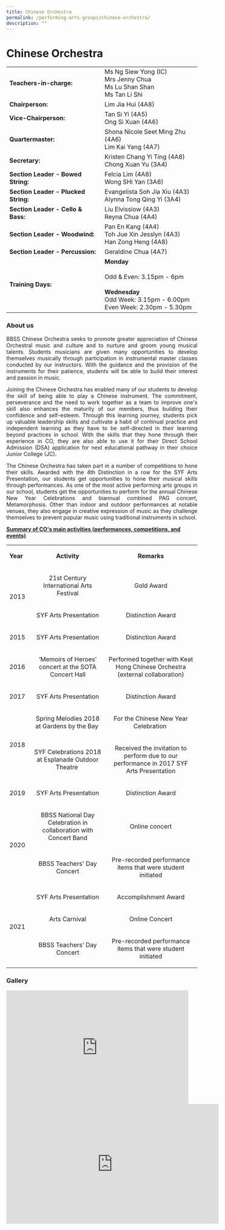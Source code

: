 ```yaml
---
title: Chinese Orchestra
permalink: /performing-arts-groups/chinese-orchestra/
description: ""
---
```

# Chinese Orchestra

|                            |                    |
|-----------------------|--------------------|
| **Teachers-in-charge:**                  | Ms Ng Siew Yong (IC)<br>Mrs Jenny Chua<br>Ms Lu Shan Shan<br>Ms Tan Li Shi                                         |
| **Chairperson:**                         | Lim Jia Hui (4A8)                                                                                                  |
| **Vice-Chairperson:**                    | Tan Si Yi (4A5)<br>Ong Si Xuan (4A6)                                                                               |
| **Quartermaster:**<br>                  | Shona Nicole Seet Ming Zhu (4A6)<br>Lim Kai Yang (4A7)                                                             |
| **Secretary:** <br>                      | Kristen Chang Yi Ting (4A8)<br>Chong Xuan Yu (3A4)                                                                 |
| **Section Leader - Bowed String:**<br>   | Felcia Lim (4A8)<br>Wong SHi Yan (3A6)                                                                             |
| **Section Leader - Plucked String:**<br> | Evangelista Soh Jia Xiu (4A3)<br>Alynna Tong Qing Yi (3A4)                                                         |
| **Section Leader - Cello &amp; Bass:**<br>   | Liu Elvissiow (4A3)<br>Reyna Chua (4A4)                                                                            |
| **Section Leader - Woodwind:**<br>       | Pan En Kang (4A4)<br>Toh Jue Xin Jesslyn (4A3)<br>Han Zong Heng (4A8)                                              |
| **Section Leader - Percussion:**         | Geraldine Chua (4A7)                                                                                               |
| **Training Days:** <br>                  | **Monday**<br><br>Odd &amp; Even: 3.15pm - 6pm<br><br>**Wednesday**<br>Odd Week: 3.15pm - 6.00pm<br>Even Week: 2.30pm - 5.30pm |

### About us

<p style="text-align: justify;">BBSS Chinese Orchestra seeks to promote greater appreciation of Chinese Orchestral music and culture and to nurture and groom young musical talents. Students musicians are given many opportunities to develop themselves musically through participation in instrumental master classes conducted by our instructors. With the guidance and the provision of the instruments for their patience, students will be able to build their interest and passion in music.  </p>

<p style="text-align: justify;">Joining the Chinese Orchestra has enabled many of our students to develop the skill of being able to play a&nbsp;Chinese instrument. The commitment, perseverance and the need to work together as a team to improve one's skill also enhances the maturity of our members, thus building their confidence and self-esteem. Through this learning journey, students pick up valuable leadership skills and cultivate a habit of continual practice and independent learning as they have to be self-directed in their learning beyond practices in school. With the skills that they hone through their experience in CO, they are also able to use it for their Direct School Admission (DSA) application for next educational pathway in their choice Junior College (JC).</p>

<p style="text-align: justify;">The Chinese Orchestra has taken part in a number of competitions to hone their skills. Awarded with the 4th Distinction in a row for the SYF Arts Presentation, our students get opportunities to hone their musical skills through performances. As one of the most active performing arts groups in our school, students get the opportunities to perform for the annual Chinese New Year Celebrations and biannual combined PAG concert, Metamorphosis. Other than indoor and outdoor performances at notable venues, they also engage in creative expression of music as they challenge themselves to prevent popular music using traditional instruments in school.</p>


**<u>Summary of CO's main activities (performances, competitions, and events)</u>**

<div>
<div>
<table width="685">
<tbody>
<tr>
<td width="54">
<p><strong>Year</strong></p>
</td>
<td width="273">
<p style="text-align: center;"><strong>Activity</strong></p>
</td>
<td width="357">
<p style="text-align: center;"><strong>Remarks</strong></p>
</td>
</tr>
<tr>
<td rowspan="2">
<p>2013</p>
</td>
<td style="text-align: center;">
<p>21st Century International Arts Festival</p>
</td>
<td style="text-align: center;">
<p>Gold Award</p>
</td>
</tr>
<tr>
<td style="text-align: center;">
<p>SYF Arts Presentation</p>
</td>
<td style="text-align: center;">
<p>Distinction Award</p>
</td>
</tr>
<tr>
<td>
<p>2015</p>
</td>
<td style="text-align: center;">
<p>SYF Arts Presentation</p>
</td>
<td style="text-align: center;">
<p>Distinction Award</p>
</td>
</tr>
<tr>
<td>
<p>2016&nbsp;</p>
</td>
<td style="text-align: center;">
<p>‘Memoirs of Heroes’ concert at the SOTA Concert Hall</p>
</td>
<td style="text-align: center;">
<p>Performed together with Keat Hong Chinese Orchestra (external collaboration)</p>
</td>
</tr>
<tr>
<td>
<p>2017</p>
</td>
<td style="text-align: center;">
<p>SYF Arts Presentation</p>
</td>
<td style="text-align: center;">
<p>Distinction Award</p>
</td>
</tr>
<tr>
<td rowspan="2">
<p>2018</p>
</td>
<td style="text-align: center;">
<p>Spring Melodies 2018 at Gardens by the Bay&nbsp;</p>
</td>
<td style="text-align: center;">
<p>For the Chinese New Year Celebration&nbsp;</p>
</td>
</tr>
<tr>
<td style="text-align: center;">
<p>SYF Celebrations 2018 at Esplanade Outdoor Theatre&nbsp;</p>
</td>
<td style="text-align: center;">
<p>Received the invitation to perform due to our performance in 2017 SYF Arts Presentation</p>
</td>
</tr>
<tr>
<td>
<p>2019</p>
</td>
<td style="text-align: center;">
<p>SYF Arts Presentation</p>
</td>
<td style="text-align: center;">
<p>Distinction Award</p>
</td>
</tr>
<tr>
<td rowspan="2">
<p>2020</p>
</td>
<td style="text-align: center;">
<p>BBSS National Day Celebration in collaboration with Concert Band</p>
</td>
<td style="text-align: center;">
<p>Online concert</p>
</td>
</tr>
<tr>
<td style="text-align: center;">
<p>BBSS Teachers' Day Concert</p>
</td>
<td style="text-align: center;">
<p>Pre-recorded performance items that were student initiated</p>
</td>
</tr>
<tr>
<td rowspan="3">
<p>2021</p>
</td>
<td style="text-align: center;">
<p>SYF Arts Presentation</p>
</td>
<td style="text-align: center;">
<p>Accomplishment Award</p>
</td>
</tr>
<tr>
<td style="text-align: center;">
<p>Arts Carnival</p>
</td>
<td style="text-align: center;">
<p>Online Concert</p>
</td>
</tr>
<tr>
<td style="text-align: center;">
<p>BBSS Teachers’ Day Concert</p>
</td>
<td style="text-align: center;">
<p>Pre-recorded performance items that were student initiated</p>
</td>
</tr>
</tbody>
</table>
</div>
</div>


### Gallery
<iframe allowfullscreen="true" height="299" width="480" frameborder="0" src="https://docs.google.com/presentation/d/e/2PACX-1vT6Ip2_gneVcAKpDS811w30RfpAYdjoEn4TTmV0_jVILrJE05AVFpK_xLS8q9CMkdyMpbk5W4PTKxUP/embed?start=true&amp;loop=true&amp;delayms=3000"></iframe>


<iframe width="560" height="315" src="https://www.youtube.com/embed/ZhVU6MIkIYE" title="YouTube video player" frameborder="0" allow="accelerometer; autoplay; clipboard-write; encrypted-media; gyroscope; picture-in-picture; web-share" allowfullscreen></iframe>
